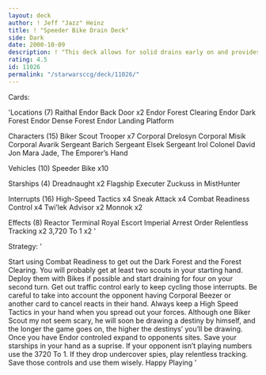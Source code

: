 ```yaml
---
layout: deck
author: ! Jeff "Jazz" Heinz
title: ! "Speeder Bike Drain Deck"
side: Dark
date: 2000-10-09
description: ! "This deck allows for solid drains early on and provides the backbone to keep them alive."
rating: 4.5
id: 11026
permalink: "/starwarsccg/deck/11026/"
---
```

Cards: 

'Locations (7)
Raithal
Endor Back Door x2
Endor Forest Clearing
Endor Dark Forest
Endor Dense Forest
Endor Landing Platform

Characters (15)
Biker Scout Trooper x7
Corporal Drelosyn
Corporal Misik
Corporal Avarik
Sergeant Barich
Sergeant Elsek
Sergeant Irol
Colonel David Jon
Mara Jade, The Emporer’s Hand

Vehicles (10)
Speeder Bike x10

Starships (4)
Dreadnaught x2
Flagship Executer
Zuckuss in MistHunter

Interrupts (16)
High-Speed Tactics x4
Sneak Attack x4
Combat Readiness
Control x4
Twi’lek Advisor x2
Monnok x2

Effects (8)
Reactor Terminal
Royal Escort
Imperial Arrest Order
Relentless Tracking x2
3,720 To 1 x2 '

Strategy: '

Start using Combat Readiness to get out the Dark Forest and the Forest Clearing. You will probably get at least two scouts in your starting hand. Deploy them with Bikes if possible and start draining for four on your second turn. Get out traffic control early to keep cycling those interrupts. Be careful to take into account the opponent having Corporal Beezer or another card to cancel reacts in their hand. Always keep a High Speed Tactics in your hand when you spread out your forces. Although one Biker Scout my not seem scary, he will soon be drawing a destiny by himself, and the longer the game goes on, the higher the destinys’ you’ll be drawing. Once you have Endor controled expand to opponents sites. Save your starships in your hand as a suprise. If your opponent isn’t playing numbers use the 3720 To 1. If they drop undercover spies, play relentless tracking. Save those controls and use them wisely. Happy Playing '
